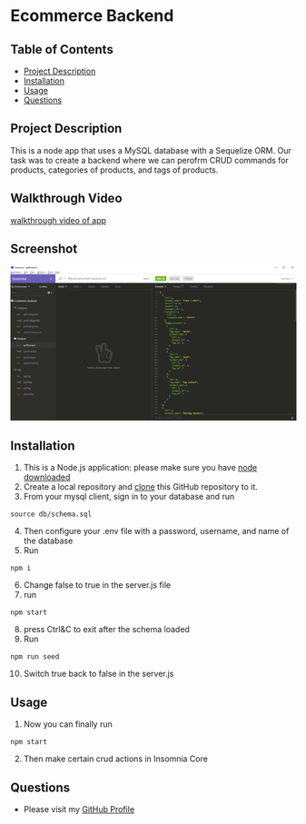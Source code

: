 
# Ecommerce Backend
## Table of Contents
  - [Project Description](#project-description)
  - [Installation](#installation)
  - [Usage](#usage)
  - [Questions](#questions)

## Project Description
This is a node app that uses a MySQL database with a Sequelize ORM. Our task was to create a backend where we can perofrm CRUD commands for products, categories of products, and tags of products.

## Walkthrough Video
[walkthrough video of app](https://drive.google.com/file/d/1xL6kOZbF4avKwjujVg15ny21GR4kWV9H/view)

## Screenshot
![Screenshot of Ecommerce Backend](./images/Screenshot.PNG)

## Installation
1. This is a Node.js application: please make sure you have [node downloaded](https://nodejs.org/en/download/)
2. Create a local repository and [clone](https://docs.github.com/en/free-pro-team@latest/github/creating-cloning-and-archiving-repositories/cloning-a-repository) this GitHub repository to it.
3. From your mysql client, sign in to your database and run 
```
source db/schema.sql
```
4. Then configure your .env file with a password, username, and name of the database
5. Run 
```
npm i
```
6. Change false to true in the server.js file
7. run 
```
npm start
```
8. press Ctrl&C to exit after the schema loaded
9. Run 
```
npm run seed
```
10. Switch true back to false in the server.js
## Usage
1. Now you can finally run 
```
npm start
```
2. Then make certain crud actions in Insomnia Core
## Questions
* Please visit my [GitHub Profile](https://github.com/dalyd14)